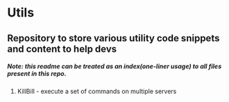 # Utils

## Repository to store various utility code snippets and content to help devs
##### Note: this readme can be treated as an index(one-liner usage) to all files present in this repo. 

1. KillBill - execute a set of commands on multiple servers